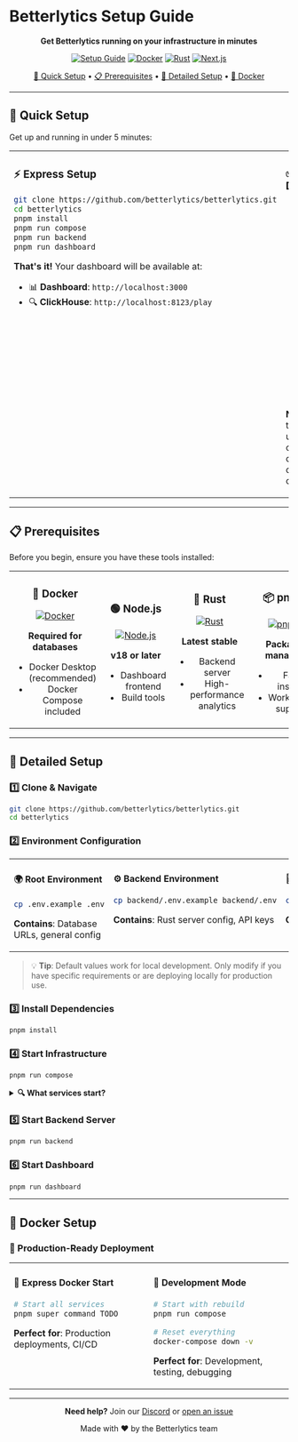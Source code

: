 # Betterlytics Setup Guide

<div align="center">

**Get Betterlytics running on your infrastructure in minutes**

[![Setup Guide](https://img.shields.io/badge/Setup-Guide-blue.svg)](SETUP.md)
[![Docker](https://img.shields.io/badge/docker-%230db7ed.svg?style=flat&logo=docker&logoColor=white)](https://www.docker.com/)
[![Rust](https://img.shields.io/badge/rust-%23000000.svg?style=flat&logo=rust&logoColor=white)](https://www.rust-lang.org/)
[![Next.js](https://img.shields.io/badge/Next.js-000000?style=flat&logo=next.js&logoColor=white)](https://nextjs.org/)

[🚀 Quick Setup](#-quick-setup) • [📋 Prerequisites](#-prerequisites) • [🔧 Detailed Setup](#-detailed-setup) • [🐳 Docker](#-docker-setup)

</div>

---

## 🚀 Quick Setup

Get up and running in under 5 minutes:

<table>
<tr>
<td width="50%" valign="top">

### ⚡ Express Setup

```bash
git clone https://github.com/betterlytics/betterlytics.git
cd betterlytics
pnpm install
pnpm run compose
pnpm run backend
pnpm run dashboard
```

**That's it!** Your dashboard will be available at:

- 📊 **Dashboard**: `http://localhost:3000`
- 🔍 **ClickHouse**: `http://localhost:8123/play`

</td>
<td width="50%" valign="top">

### ✅ What This Does

- 🐳 **Starts Docker services** (ClickHouse, PostgreSQL)
- 📦 **Installs dependencies** for all components
- 🗃️ **Runs database migrations** automatically
- 🚀 **Generates Prisma client** for the dashboard

**Next step**: Login to your dashboard using the login credentials defined in your dashboard/.env configuration file.

</td>
</tr>
</table>

---

## 📋 Prerequisites

Before you begin, ensure you have these tools installed:

<table>
<tr>
<td width="25%" align="center">

### 🐳 Docker

[![Docker](https://img.shields.io/badge/docker-%230db7ed.svg?style=for-the-badge&logo=docker&logoColor=white)](https://www.docker.com/)

**Required for databases**

- Docker Desktop (recommended)
- Docker Compose included

</td>
<td width="25%" align="center">

### 🟢 Node.js

[![Node.js](https://img.shields.io/badge/node.js-6DA55F?style=for-the-badge&logo=node.js&logoColor=white)](https://nodejs.org/)

**v18 or later**

- Dashboard frontend
- Build tools

</td>
<td width="25%" align="center">

### 🦀 Rust

[![Rust](https://img.shields.io/badge/rust-%23000000.svg?style=for-the-badge&logo=rust&logoColor=white)](https://www.rust-lang.org/)

**Latest stable**

- Backend server
- High-performance analytics

</td>
<td width="25%" align="center">

### 📦 pnpm

[![pnpm](https://img.shields.io/badge/pnpm-%234a4a4a.svg?style=for-the-badge&logo=pnpm&logoColor=f69220)](https://pnpm.io/)

**Package manager**

- Fast installs
- Workspace support

</td>
</tr>
</table>

---

## 🔧 Detailed Setup

### 1️⃣ Clone & Navigate

```bash
git clone https://github.com/betterlytics/betterlytics.git
cd betterlytics
```

### 2️⃣ Environment Configuration

<table>
<tr>
<td width="33%" valign="top">

#### 🌍 Root Environment

```bash
cp .env.example .env
```

**Contains**: Database URLs, general config

</td>
<td width="33%" valign="top">

#### ⚙️ Backend Environment

```bash
cp backend/.env.example backend/.env
```

**Contains**: Rust server config, API keys

</td>
<td width="33%" valign="top">

#### 🎨 Dashboard Environment

```bash
cp dashboard/.env.example dashboard/.env
```

**Contains**: Next.js config, API endpoints

</td>
</tr>
</table>

> 💡 **Tip**: Default values work for local development. Only modify if you have specific requirements or are deploying locally for production use.

### 3️⃣ Install Dependencies

```bash
pnpm install
```

### 4️⃣ Start Infrastructure

```bash
pnpm run compose
```

<details>
<summary><strong>🔍 What services start?</strong></summary>

| Service        | Port       | Purpose            | Access                       |
| -------------- | ---------- | ------------------ | ---------------------------- |
| **ClickHouse** | 8123, 9000 | Analytics database | `http://localhost:8123/play` |
| **PostgreSQL** | 5432       | Dashboard database | Connection string in `.env`  |

**Data persistence**: All data is stored in `./data/` directory

</details>

### 5️⃣ Start Backend Server

```bash
pnpm run backend
```

### 6️⃣ Start Dashboard

```bash
pnpm run dashboard
```

---

## 🐳 Docker Setup

### 🎯 Production-Ready Deployment

<table>
<tr>
<td width="50%" valign="top">

#### 🚀 Express Docker Start

```bash
# Start all services
pnpm super command TODO
```

**Perfect for**: Production deployments, CI/CD

</td>
<td width="50%" valign="top">

#### 🔧 Development Mode

```bash
# Start with rebuild
pnpm run compose

# Reset everything
docker-compose down -v
```

**Perfect for**: Development, testing, debugging

</td>
</tr>
</table>

---

<div align="center">

**Need help?** Join our [Discord](https://discord.gg/vwqSvPn6sP) or [open an issue](https://github.com/betterlytics/betterlytics/issues)

Made with ❤️ by the Betterlytics team

</div>
